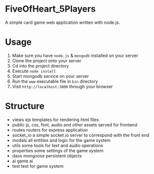 FiveOfHeart_5Players
====================
A simple card game web application written with node.js.
#   Usage
1.  Make sure you have `node.js` & `mongodb` installed on your server
2.  Clone the project onto your server
3.  Cd into the project directory
4.  Execute `node install`
5.  Start mongodb service on your server
6.  Run the `www` executable file in `bin` directory
7.  Visit `http://localhost:3000` through your browser


#   Structure
*   views
ejs templates for rendering html files
*   public
        js, css, font, audio and other assets served for frontend
*   routes
        routers for express application
*   socket_io
        a simple socket.io server to correspond with the front end
*   modals
        all entities and logic for the game system
*   utils
        some tools for text and audio operations
*   properties
        some settings of the game system
*   daos
        mongoose persistent objects
*   ai
        game ai
*   test
        test for game system
